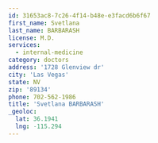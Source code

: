 ```yaml
---
id: 31653ac8-7c26-4f14-b48e-e3facd6b6f67
first_name: Svetlana
last_name: BARBARASH
license: M.D.
services:
  - internal-medicine
category: doctors
address: '1728 Glenview dr'
city: 'Las Vegas'
state: NV
zip: '89134'
phone: 702-562-1986
title: 'Svetlana BARBARASH'
_geoloc:
  lat: 36.1941
  lng: -115.294
---
```

